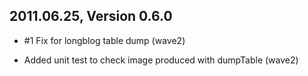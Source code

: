 2011.06.25, Version 0.6.0
-------------------------

* #1 Fix for longblog table dump (wave2)

* Added unit test to check image produced with dumpTable (wave2)
